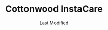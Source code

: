 ---
layout: location-page
date: Last Modified
description: "Local COVID-19 testing is available at Cottonwood InstaCare in Murray, Utah, USA."
permalink: "locations/utah/murray/cottonwood-instacare/"
tags:
  - locations
  - utah
title: Cottonwood InstaCare
state: Utah
stateAbbr: UT
hood: "Murray"
address: "181 E Medical Tower Dr"
city: "Murray"
zip: "84107"
mapUrl: "http://maps.apple.com/?q=Cottonwood+InstaCare&address=181+E+Medical+Tower+Dr,Murray,Utah,84107"
locationType: Drive-thru
phone: "801-314-7700"
website: "https://intermountainhealthcare.org/locations/cottonwood-clinic/"
onlineBooking: undefined
closed: undefined
closedUpdate: April 16th, 2020
notes: "Requires phone screen."
days: Everyday
hours: 9AM-5PM
ctaMessage: Learn more
ctaUrl: "https://intermountainhealthcare.org/locations/cottonwood-clinic/"
---